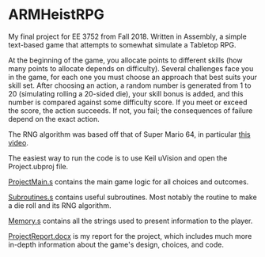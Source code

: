 # ARMHeistRPG
My final project for EE 3752 from Fall 2018. Written in Assembly, a simple text-based game that attempts to somewhat simulate a Tabletop RPG.

At the beginning of the game, you allocate points to different skills (how many points to allocate depends on difficulty). 
Several challenges face you in the game, for each one you must choose an approach that best suits your skill set.
After choosing an action, a random number is generated from 1 to 20 (simulating rolling a 20-sided die), your skill bonus is added, 
and this number is compared against some difficulty score. If you meet or exceed the score, the action succeeds. 
If not, you fail; the consequences of failure depend on the exact action.

The RNG algorithm was based off that of Super Mario 64, in particular [this video](https://www.youtube.com/watch?v=MiuLeTE2MeQ).

The easiest way to run the code is to use Keil uVision and open the Project.ubproj file.

[ProjectMain.s](ProjectMain.s) contains the main game logic for all choices and outcomes.

[Subroutines.s](Subroutines.s) contains useful subroutines. Most notably the routine to make a die roll and its RNG algorithm.

[Memory.s](Memory.s) contains all the strings used to present information to the player.

[ProjectReport.docx](ProjectReport.docx) is my report for the project, which includes much more in-depth information about the game's design, choices, and code.

